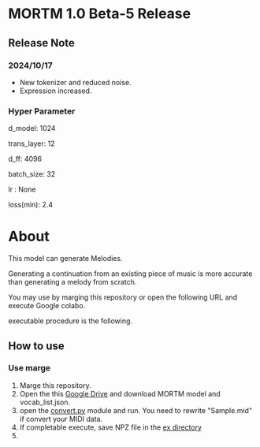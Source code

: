 # MORTM 1.0 Beta-5 Release

## Release Note

### 2024/10/17
* New tokenizer and reduced noise.
* Expression increased.

### Hyper Parameter
d_model: 1024

trans_layer: 12

d_ff: 4096

batch_size: 32

lr : None

loss(min): 2.4

# About
This model can generate Melodies.

Generating a continuation from an existing piece of music is more accurate than generating a melody from scratch.

You may use by marging this repository or open the following URL and execute Google colabo. 

executable procedure is the following.

## How to use

### Use marge

1. Marge this repository.
2. Open the this [Google Drive](https://drive.google.com/drive/folders/1vOanIV1Po09KRZfMFglWdKjACIr1chtZ?usp=sharing) and download MORTM model and vocab_list.json.
3. open the [convert.py](convert.py) module and run.
   You need to rewrite "Sample.mid" if convert your MIDI data.
4. If completable execute, save NPZ file in the [ex directory](./ex/)
5. 

